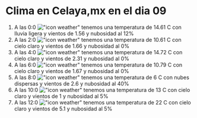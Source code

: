 # Clima en Celaya,mx en el dia 09

1. A las 0:0 !["icon weather"](http://openweathermap.org/img/w/10n.png) tenemos una temperatura de 14.61 C con lluvia ligera y  vientos de 1.56 y nubosidad al 12%
1. A las 2:0 !["icon weather"](http://openweathermap.org/img/w/01n.png) tenemos una temperatura de 10.61 C con cielo claro y  vientos de 1.66 y nubosidad al 0%
1. A las 4:0 !["icon weather"](http://openweathermap.org/img/w/01n.png) tenemos una temperatura de 14.72 C con cielo claro y  vientos de 2.31 y nubosidad al 0%
1. A las 6:0 !["icon weather"](http://openweathermap.org/img/w/01n.png) tenemos una temperatura de 10.79 C con cielo claro y  vientos de 1.67 y nubosidad al 0%
1. A las 8:0 !["icon weather"](http://openweathermap.org/img/w/03n.png) tenemos una temperatura de 6 C con nubes dispersas y  vientos de 2.6 y nubosidad al 40%
1. A las 10:0 !["icon weather"](http://openweathermap.org/img/w/02d.png) tenemos una temperatura de 13 C con cielo claro y  vientos de 1 y nubosidad al 5%
1. A las 12:0 !["icon weather"](http://openweathermap.org/img/w/02d.png) tenemos una temperatura de 22 C con cielo claro y  vientos de 5.1 y nubosidad al 5%
